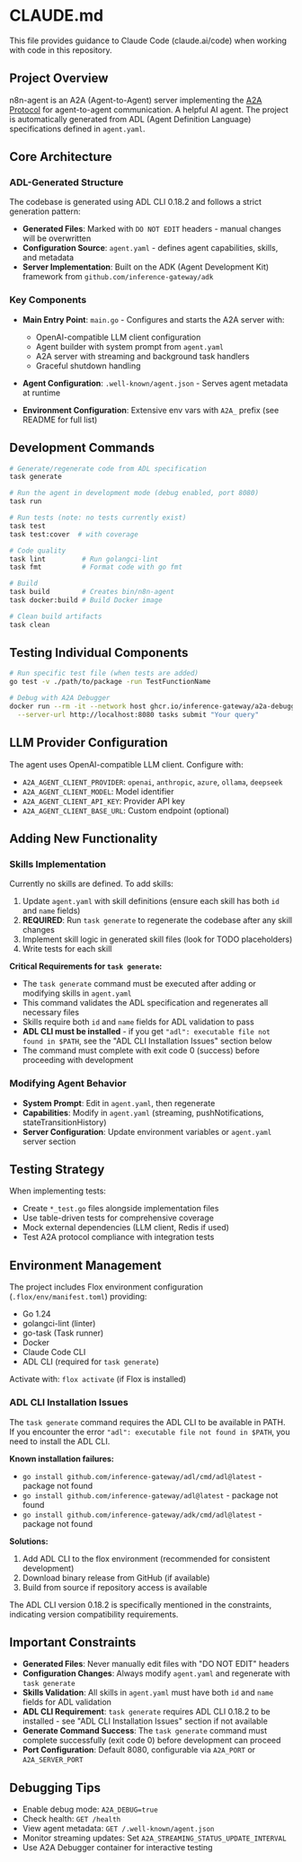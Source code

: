 # CLAUDE.md

This file provides guidance to Claude Code (claude.ai/code) when working with code in this repository.

## Project Overview

n8n-agent is an A2A (Agent-to-Agent) server implementing the [A2A Protocol](https://github.com/inference-gateway/adk) for agent-to-agent communication. A helpful AI agent. The project is automatically generated from ADL (Agent Definition Language) specifications defined in `agent.yaml`.

## Core Architecture

### ADL-Generated Structure

The codebase is generated using ADL CLI 0.18.2 and follows a strict generation pattern:
- **Generated Files**: Marked with `DO NOT EDIT` headers - manual changes will be overwritten
- **Configuration Source**: `agent.yaml` - defines agent capabilities, skills, and metadata
- **Server Implementation**: Built on the ADK (Agent Development Kit) framework from `github.com/inference-gateway/adk`

### Key Components

- **Main Entry Point**: `main.go` - Configures and starts the A2A server with:
  - OpenAI-compatible LLM client configuration
  - Agent builder with system prompt from `agent.yaml`
  - A2A server with streaming and background task handlers
  - Graceful shutdown handling

- **Agent Configuration**: `.well-known/agent.json` - Serves agent metadata at runtime
- **Environment Configuration**: Extensive env vars with `A2A_` prefix (see README for full list)

## Development Commands

```bash
# Generate/regenerate code from ADL specification
task generate

# Run the agent in development mode (debug enabled, port 8080)
task run

# Run tests (note: no tests currently exist)
task test
task test:cover  # with coverage

# Code quality
task lint         # Run golangci-lint
task fmt          # Format code with go fmt

# Build
task build        # Creates bin/n8n-agent
task docker:build # Build Docker image

# Clean build artifacts
task clean
```

## Testing Individual Components

```bash
# Run specific test file (when tests are added)
go test -v ./path/to/package -run TestFunctionName

# Debug with A2A Debugger
docker run --rm -it --network host ghcr.io/inference-gateway/a2a-debugger:latest \
  --server-url http://localhost:8080 tasks submit "Your query"
```

## LLM Provider Configuration

The agent uses OpenAI-compatible LLM client. Configure with:
- `A2A_AGENT_CLIENT_PROVIDER`: `openai`, `anthropic`, `azure`, `ollama`, `deepseek`
- `A2A_AGENT_CLIENT_MODEL`: Model identifier
- `A2A_AGENT_CLIENT_API_KEY`: Provider API key
- `A2A_AGENT_CLIENT_BASE_URL`: Custom endpoint (optional)

## Adding New Functionality

### Skills Implementation
Currently no skills are defined. To add skills:
1. Update `agent.yaml` with skill definitions (ensure each skill has both `id` and `name` fields)
2. **REQUIRED**: Run `task generate` to regenerate the codebase after any skill changes
3. Implement skill logic in generated skill files (look for TODO placeholders)
4. Write tests for each skill

**Critical Requirements for `task generate`:**
- The `task generate` command must be executed after adding or modifying skills in `agent.yaml`
- This command validates the ADL specification and regenerates all necessary files
- Skills require both `id` and `name` fields for ADL validation to pass
- **ADL CLI must be installed** - if you get `"adl": executable file not found in $PATH`, see the "ADL CLI Installation Issues" section below
- The command must complete with exit code 0 (success) before proceeding with development

### Modifying Agent Behavior

- **System Prompt**: Edit in `agent.yaml`, then regenerate
- **Capabilities**: Modify in `agent.yaml` (streaming, pushNotifications, stateTransitionHistory)
- **Server Configuration**: Update environment variables or `agent.yaml` server section

## Testing Strategy

When implementing tests:
- Create `*_test.go` files alongside implementation files
- Use table-driven tests for comprehensive coverage
- Mock external dependencies (LLM client, Redis if used)
- Test A2A protocol compliance with integration tests

## Environment Management
The project includes Flox environment configuration (`.flox/env/manifest.toml`) providing:
- Go 1.24
- golangci-lint (linter)
- go-task (Task runner)
- Docker
- Claude Code CLI
- ADL CLI (required for `task generate`)

Activate with: `flox activate` (if Flox is installed)

### ADL CLI Installation Issues
The `task generate` command requires the ADL CLI to be available in PATH. If you encounter the error `"adl": executable file not found in $PATH`, you need to install the ADL CLI.

**Known installation failures:**
- `go install github.com/inference-gateway/adl/cmd/adl@latest` - package not found
- `go install github.com/inference-gateway/adl@latest` - package not found
- `go install github.com/inference-gateway/adk/cmd/adl@latest` - package not found

**Solutions:**
1. Add ADL CLI to the flox environment (recommended for consistent development)
2. Download binary release from GitHub (if available)
3. Build from source if repository access is available

The ADL CLI version 0.18.2 is specifically mentioned in the constraints, indicating version compatibility requirements.

## Important Constraints

- **Generated Files**: Never manually edit files with "DO NOT EDIT" headers
- **Configuration Changes**: Always modify `agent.yaml` and regenerate with `task generate`
- **Skills Validation**: All skills in `agent.yaml` must have both `id` and `name` fields for ADL validation
- **ADL CLI Requirement**: `task generate` requires ADL CLI 0.18.2 to be installed - see "ADL CLI Installation Issues" section if not available
- **Generate Command Success**: The `task generate` command must complete successfully (exit code 0) before development can proceed
- **Port Configuration**: Default 8080, configurable via `A2A_PORT` or `A2A_SERVER_PORT`

## Debugging Tips

- Enable debug mode: `A2A_DEBUG=true`
- Check health: `GET /health`
- View agent metadata: `GET /.well-known/agent.json`
- Monitor streaming updates: Set `A2A_STREAMING_STATUS_UPDATE_INTERVAL`
- Use A2A Debugger container for interactive testing
